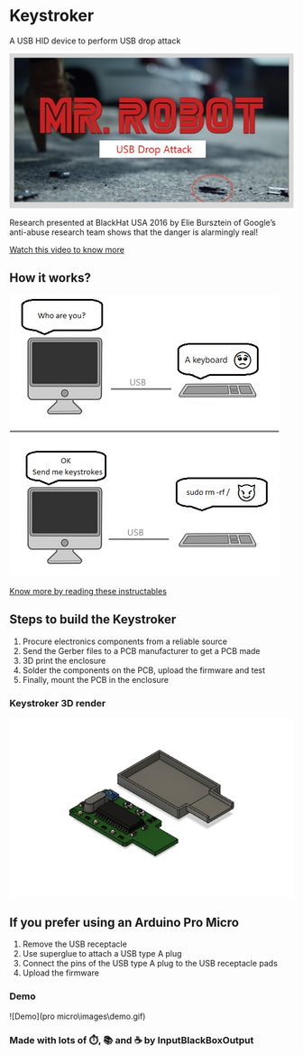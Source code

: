 # Keystroker
A USB HID device to perform USB drop attack

![MR. ROBOT](docs/mr_robot.png)

Research presented at BlackHat USA 2016 by Elie Bursztein of Google’s anti-abuse research team shows that the danger is alarmingly real!

[Watch this video to know more](https://www.youtube.com/watch?v=ZI5fvU5QKwQ&feature=emb_logo)

## How it works?
![USB Drop Attack](docs/usb_drop_attack.png)

[Know more by reading these instructables](https://www.instructables.com/Keystroker-USB-Drop-Attack/)

## Steps to build the Keystroker 
1. Procure electronics components from a reliable source
1. Send the Gerber files to a PCB manufacturer to get a PCB made
1. 3D print the enclosure
1. Solder the components on the PCB, upload the firmware and test
1. Finally, mount the PCB in the enclosure

### Keystroker 3D render
![render](https://github.com/InputBlackBoxOutput/Keystroker/blob/main/docs/pendrive%20enclosure.png)

## If you prefer using an Arduino Pro Micro
1. Remove the USB receptacle  
1. Use superglue to attach a USB type A plug
1. Connect the pins of the USB type A plug to the USB receptacle pads
1. Upload the firmware 

### Demo 
![Demo](pro micro\images\demo.gif)

### Made with lots of ⏱️, 📚 and ☕ by InputBlackBoxOutput
